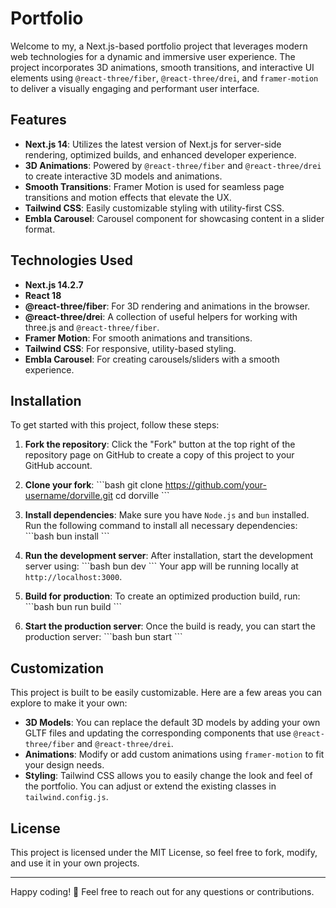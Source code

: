 # Portfolio

Welcome to my, a Next.js-based portfolio project that leverages modern web technologies for a dynamic and immersive user experience. The project incorporates 3D animations, smooth transitions, and interactive UI elements using `@react-three/fiber`, `@react-three/drei`, and `framer-motion` to deliver a visually engaging and performant user interface.

## Features

- **Next.js 14**: Utilizes the latest version of Next.js for server-side rendering, optimized builds, and enhanced developer experience.
- **3D Animations**: Powered by `@react-three/fiber` and `@react-three/drei` to create interactive 3D models and animations.
- **Smooth Transitions**: Framer Motion is used for seamless page transitions and motion effects that elevate the UX.
- **Tailwind CSS**: Easily customizable styling with utility-first CSS.
- **Embla Carousel**: Carousel component for showcasing content in a slider format.

## Technologies Used

- **Next.js 14.2.7**
- **React 18**
- **@react-three/fiber**: For 3D rendering and animations in the browser.
- **@react-three/drei**: A collection of useful helpers for working with three.js and `@react-three/fiber`.
- **Framer Motion**: For smooth animations and transitions.
- **Tailwind CSS**: For responsive, utility-based styling.
- **Embla Carousel**: For creating carousels/sliders with a smooth experience.

## Installation

To get started with this project, follow these steps:

1. **Fork the repository**: Click the "Fork" button at the top right of the repository page on GitHub to create a copy of this project to your GitHub account.

2. **Clone your fork**:
   \`\`\`bash
   git clone https://github.com/your-username/dorville.git
   cd dorville
   \`\`\`

3. **Install dependencies**:
   Make sure you have `Node.js` and `bun` installed. Run the following command to install all necessary dependencies:
   \`\`\`bash
   bun install
   \`\`\`

4. **Run the development server**:
   After installation, start the development server using:
   \`\`\`bash
   bun dev
   \`\`\`
   Your app will be running locally at `http://localhost:3000`.

5. **Build for production**:
   To create an optimized production build, run:
   \`\`\`bash
   bun run build
   \`\`\`

6. **Start the production server**:
   Once the build is ready, you can start the production server:
   \`\`\`bash
   bun start
   \`\`\`

## Customization

This project is built to be easily customizable. Here are a few areas you can explore to make it your own:

- **3D Models**: You can replace the default 3D models by adding your own GLTF files and updating the corresponding components that use `@react-three/fiber` and `@react-three/drei`.
- **Animations**: Modify or add custom animations using `framer-motion` to fit your design needs.
- **Styling**: Tailwind CSS allows you to easily change the look and feel of the portfolio. You can adjust or extend the existing classes in `tailwind.config.js`.

## License

This project is licensed under the MIT License, so feel free to fork, modify, and use it in your own projects.

---

Happy coding! 🎉 Feel free to reach out for any questions or contributions.
